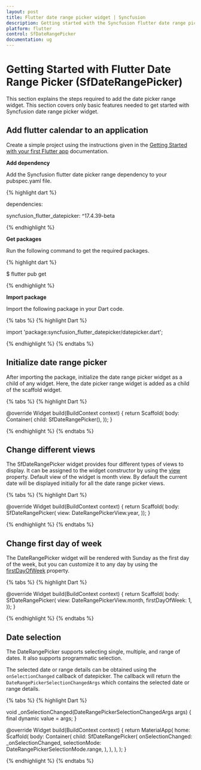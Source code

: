 ```yaml
---
layout: post
title: Flutter date range picker widget | Syncfusion
description: Getting started with the Syncfusion flutter date range picker with four built-in configurable views modes.
platform: flutter
control: SfDateRangePicker
documentation: ug
---
```


# Getting Started with Flutter Date Range Picker (SfDateRangePicker)
This section explains the steps required to add the date picker range widget. This section covers only basic features needed to get started with Syncfusion date range picker widget.

## Add flutter calendar to an application
Create a simple project using the instructions given in the [Getting Started with your first Flutter app](https://flutter.dev/docs/get-started/test-drive?tab=vscode#create-app) documentation.

**Add dependency**

Add the Syncfusion flutter date picker range dependency to your pubspec.yaml file.

{% highlight dart %}

dependencies:

syncfusion_flutter_datepicker: ^17.4.39-beta

{% endhighlight %}

**Get packages** 

Run the following command to get the required packages.

{% highlight dart %}

$ flutter pub get

{% endhighlight %}

**Import package**

Import the following package in your Dart code.

{% tabs %}
{% highlight Dart %}

import 'package:syncfusion_flutter_datepicker/datepicker.dart';

{% endhighlight %}
{% endtabs %}

## Initialize date range picker

After importing the package, initialize the date range picker widget as a child of any widget. Here, the date picker range widget is added as a child of the scaffold widget.

{% tabs %}
{% highlight Dart %}

@override
Widget build(BuildContext context) {
   return Scaffold(
       body: Container(
    child: SfDateRangePicker(),
));
}
	
{% endhighlight %}
{% endtabs %}


## Change different views

The SfDateRangePicker widget provides four different types of views to display. It can be assigned to the widget constructor by using the [view](https://pub.dev/documentation/syncfusion_flutter_daterangepicker/latest/daterangepicker/SfDateRangePicker/view.html) property. Default view of the widget is month view. By default the current date will be displayed initially for all the date range picker views.

{% tabs %}
{% highlight Dart %}

@override
Widget build(BuildContext context) {
   return Scaffold(
       body: SfDateRangePicker(
     view: DateRangePickerView.year,
));
}

{% endhighlight %}
{% endtabs %}

## Change first day of week

The DateRangePicker widget will be rendered with Sunday as the first day of the week, but you can customize it to any day by using the [firstDayOfWeek](https://pub.dev/documentation/syncfusion_flutter_daterangepicker/latest/daterangepicker/SfDateRangePicker/firstDayOfWeek.html) property.

{% tabs %}
{% highlight Dart %}

@override
Widget build(BuildContext context) {
   return Scaffold(
       body: SfDateRangePicker(
     view: DateRangePickerView.month,
     firstDayOfWeek: 1,
));
}

{% endhighlight %}
{% endtabs %}


## Date selection

The DateRangePicker supports selecting single, multiple, and range of dates. It also supports programmatic selection.

The selected date or range details can be obtained using the `onSelectionChanged` callback of datepicker. The callback will return the `DateRangePickerSelectionChangedArgs` which contains the selected date or range details.

{% tabs %}
{% highlight Dart %}

void _onSelectionChanged(DateRangePickerSelectionChangedArgs args) {
 final dynamic value = args;
}

@override
Widget build(BuildContext context) {
   return MaterialApp(
       home: Scaffold(
         body: Container(
          child: SfDateRangePicker(
            onSelectionChanged: _onSelectionChanged,
            selectionMode: DateRangePickerSelectionMode.range,
            ),
          ),
        ),
      );
}

{% endhighlight %}
{% endtabs %}

